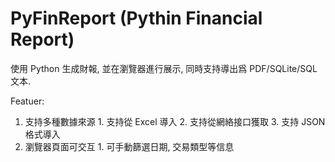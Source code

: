# PyFinReport (Pythin Financial Report)

使用 Python 生成財報, 並在瀏覽器進行展示, 同時支持導出爲 PDF/SQLite/SQL 文本.

Featuer:
  1. 支持多種數據來源
    1. 支持從 Excel 導入
    2. 支持從網絡接口獲取
    3. 支持 JSON 格式導入
  2. 瀏覽器頁面可交互
    1. 可手動篩選日期, 交易類型等信息
